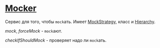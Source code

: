 # [Mocker](../../../../utbot-framework/src/main/kotlin/org/utbot/engine/Mocks.kt)

Сервис для того, чтобы `mock`ать. Имеет [MockStrategy](../../../../utbot-framework/src/main/kotlin/org/utbot/engine/MockStrategy.kt), класс и [Hierarchy](../../../../utbot-framework/src/main/kotlin/org/utbot/engine/Hierarchy.kt).

_mock_, _forceMock_ - `mock`ают. 

_checkIfShouldMock_ - проверяет надо ли `mock`ать.

